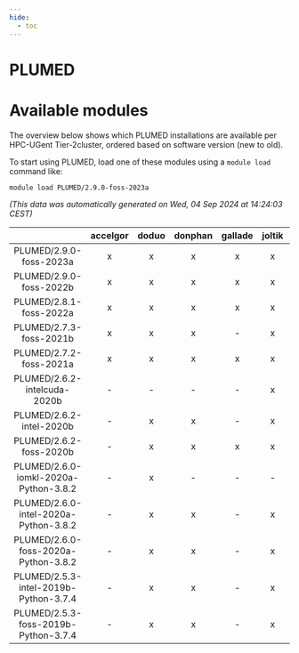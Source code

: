 ```yaml
---
hide:
  - toc
---
```


PLUMED
======

# Available modules


The overview below shows which PLUMED installations are available per HPC-UGent Tier-2cluster, ordered based on software version (new to old).

To start using PLUMED, load one of these modules using a `module load` command like:

```shell
module load PLUMED/2.9.0-foss-2023a
```

*(This data was automatically generated on Wed, 04 Sep 2024 at 14:24:03 CEST)*  

| |accelgor|doduo|donphan|gallade|joltik|shinx|skitty|
| :---: | :---: | :---: | :---: | :---: | :---: | :---: | :---: |
|PLUMED/2.9.0-foss-2023a|x|x|x|x|x|x|x|
|PLUMED/2.9.0-foss-2022b|x|x|x|x|x|-|x|
|PLUMED/2.8.1-foss-2022a|x|x|x|x|x|-|x|
|PLUMED/2.7.3-foss-2021b|x|x|x|-|x|-|x|
|PLUMED/2.7.2-foss-2021a|x|x|x|x|x|-|x|
|PLUMED/2.6.2-intelcuda-2020b|-|-|-|-|x|-|-|
|PLUMED/2.6.2-intel-2020b|-|x|x|-|x|-|-|
|PLUMED/2.6.2-foss-2020b|-|x|x|x|x|-|x|
|PLUMED/2.6.0-iomkl-2020a-Python-3.8.2|-|x|-|-|-|-|-|
|PLUMED/2.6.0-intel-2020a-Python-3.8.2|-|x|x|-|x|-|x|
|PLUMED/2.6.0-foss-2020a-Python-3.8.2|-|x|x|-|x|-|x|
|PLUMED/2.5.3-intel-2019b-Python-3.7.4|-|x|x|-|x|-|x|
|PLUMED/2.5.3-foss-2019b-Python-3.7.4|-|x|x|-|x|-|x|
